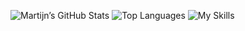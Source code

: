 ![Martijn’s GitHub Stats](https://github-readme-stats.vercel.app/api?username=mikeabin&show_icons=true&theme=github_dark)
![Top Languages](https://github-readme-stats.vercel.app/api/top-langs/?username=mikeabin&layout=compact&theme=github_dark)
![My Skills](https://skillicons.dev/icons?i=html,css,js,nodejs,wordpress,python)
